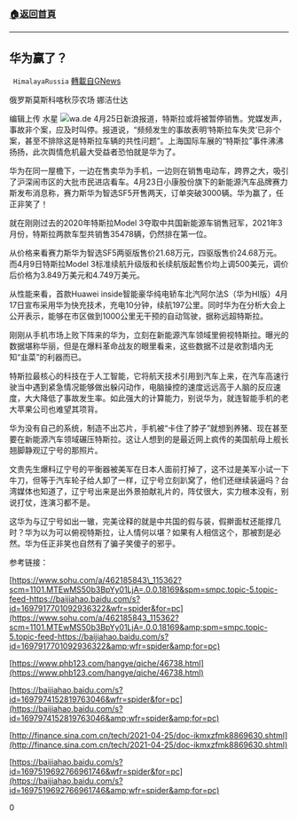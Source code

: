 ###  [:house:返回首頁](https://github.com/ourhimalayas/txt)
---

## 华为赢了？
` HimalayaRussia` [轉載自GNews](https://gnews.org/zh-hans/1138673/)

俄罗斯莫斯科喀秋莎农场 娜洁仕达

编辑上传 水星
![]()![](https://www.gnews.org/wp-content/uploads/2021/04/S-27.jpg)wa.de
4月25日新浪报道，特斯拉或将被暂停销售。党媒发声，事故非个案，应及时叫停。报道说，“频频发生的事故表明‘特斯拉车失灵’已非个案，甚至不排除这是特斯拉车辆的共性问题”。上海国际车展的“特斯拉”事件沸沸扬扬，此次舆情危机最大受益者恐怕就是华为了。

华为在同一屋檐下，一边在售卖华为手机，一边则在销售电动车，跨界之大，吸引了沪深闹市区的大批市民进店看车。4月23日小康股份旗下的新能源汽车品牌赛力斯发布消息称，赛力斯华为智选SF5开售两天，订单突破3000辆。华为赢了，任正非笑了！

就在刚刚过去的2020年特斯拉Model 3夺取中共国新能源车销售冠军，2021年3月份，特斯拉两款车型共销售35478辆，仍然排在第一位。

从价格来看赛力斯华为智选SF5两驱版售价21.68万元，四驱版售价24.68万元。而4月9日特斯拉Model 3标准续航升级版和长续航版起售价均上调500美元，调价后价格为3.849万美元和4.749万美元。

从性能来看，首款Huawei inside智能豪华纯电轿车北汽阿尔法S（华为HI版）4月17日宣布采用华为快充技术，充电10分钟，续航197公里。同时华为在分析大会上公开表示，能够在市区做到1000公里无干预的自动驾驶，据称远超特斯拉。

刚刚从手机市场上败下阵来的华为，立刻在新能源汽车领域里俯视特斯拉。曝光的数据堪称华丽，但是在爆料革命战友的眼里看来，这些数据不过是收割墙内无知“韭菜”的利器而已。

特斯拉最核心的科技在于人工智能，它将航天技术引用到汽车上来，在汽车高速行驶当中遇到紧急情况能够做出躲闪动作，电脑操控的速度远远高于人脑的反应速度，大大降低了事故发生率。如此强大的计算能力，别说华为，就连智能手机的老大苹果公司也难望其项背。

华为没有自己的系统，制造不出芯片，手机被“卡住了脖子”就想到养猪、现在甚至要在新能源汽车领域碾压特斯拉。这让人想到的是最近网上疯传的美国航母上舰长翘脚静观辽宁号的那照片。

文贵先生爆料辽宁号的平衡器被美军在日本人面前打掉了，这不过是美军小试一下牛刀，但等于汽车轮子给人卸了一样，辽宁号立刻趴窝了，他们还继续装逼吗？台湾媒体也知道了，辽宁号出来是出外景拍献礼片的，阵仗很大，实力根本没有，别说打仗，连演习都不是。

这华为与辽宁号如出一辙，完美诠释的就是中共国的假与装，假擀面杖还能撑几时？华为以为可以俯视特斯拉，让人情何以堪？如果有人相信这个，那被割是必然。华为任正非笑也自然有了骗子笑傻子的邪乎。

参考链接：

[https://www.sohu.com/a/462185843\_115362?scm=1101.MTEwMS50b3BpYy01LjA=.0.0.18169&spm=smpc.topic-5.topic-feed-https://baijiahao.baidu.com/s?id=1697917701092936322&wfr=spider&for=pc](https://www.sohu.com/a/462185843_115362?scm=1101.MTEwMS50b3BpYy01LjA=.0.0.18169&amp;spm=smpc.topic-5.topic-feed-https://baijiahao.baidu.com/s?id=1697917701092936322&amp;wfr=spider&amp;for=pc)

[https://www.phb123.com/hangye/qiche/46738.html](https://www.phb123.com/hangye/qiche/46738.html)

[https://baijiahao.baidu.com/s?id=1697974152819763046&wfr=spider&for=pc](https://baijiahao.baidu.com/s?id=1697974152819763046&amp;wfr=spider&amp;for=pc)

[http://finance.sina.com.cn/tech/2021-04-25/doc-ikmxzfmk8869630.shtml](http://finance.sina.com.cn/tech/2021-04-25/doc-ikmxzfmk8869630.shtml)

[https://baijiahao.baidu.com/s?id=1697519692766961746&wfr=spider&for=pc](https://baijiahao.baidu.com/s?id=1697519692766961746&amp;wfr=spider&amp;for=pc)

0
